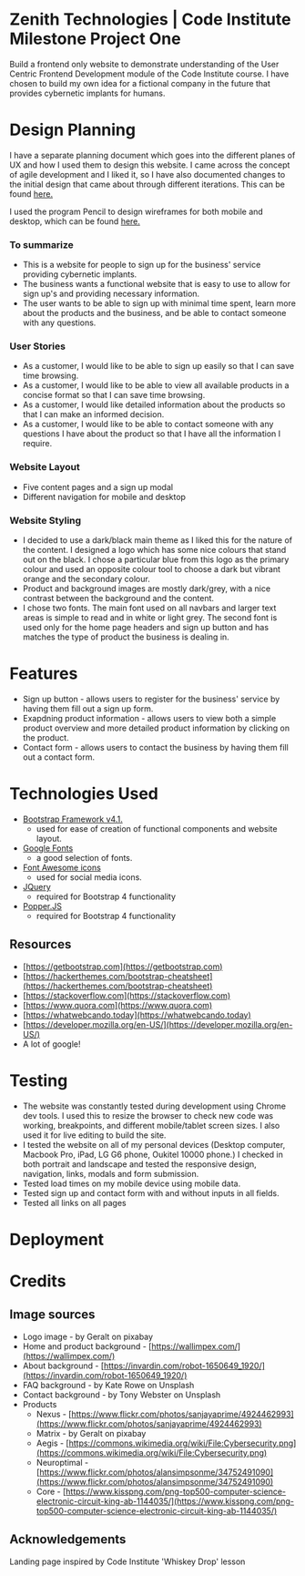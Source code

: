 # Zenith Technologies | Code Institute Milestone Project One

Build a frontend only website to demonstrate understanding of the User Centric Frontend Development module of the Code Institute course. I have chosen to build my own idea for a fictional company in the future that provides cybernetic implants for humans.

# Design Planning

I have a separate planning document which goes into the different planes of UX and how I used them to design this website. I came across the concept of agile development and I liked it, so I have also documented changes to the initial design that came about through different iterations. This can be found [here.](planning/planning.md)

I used the program Pencil to design wireframes for both mobile and desktop, which can be found [here.](planning/wireframes)

### To summarize

* This is a website for people to sign up for the business' service providing cybernetic implants.
* The business wants a functional website that is easy to use to allow for sign up's and providing necessary information.
* The user wants to be able to sign up with minimal time spent, learn more about the products and the business, and be able to contact someone with any questions.

### User Stories

* As a customer, I would like to be able to sign up easily so that I can save time browsing.
* As a customer, I would like to be able to view all available products in a concise format so that I can save time browsing.
* As a customer, I would like detailed information about the products so that I can make an informed decision.
* As a customer, I would like to be able to contact someone with any questions I have about the product so that I have all the information I require.

### Website Layout

* Five content pages and a sign up modal
* Different navigation for mobile and desktop

### Website Styling

* I decided to use a dark/black main theme as I liked this for the nature of the content. I designed a logo which has some nice colours that stand out on the black. I chose a particular blue from this logo as the primary colour and used an opposite colour tool to choose a dark but vibrant orange and the secondary colour.
* Product and background images are mostly dark/grey, with a nice contrast between the background and the content.
* I chose two fonts. The main font used on all navbars and larger text areas is simple to read and in white or light grey. The second font is used only for the home page headers and sign up button and has matches the type of product the business is dealing in.

# Features

* Sign up button - allows users to register for the business' service by having them fill out a sign up form.
* Exapdning product information - allows users to view both a simple product overview and more detailed product information by clicking on the product.
* Contact form - allows users to contact the business by having them fill out a contact form.

# Technologies Used

* [Bootstrap Framework v4.1.](https://getbootstrap.com)
    * used for ease of creation of functional components and website layout.
* [Google Fonts](https://fonts.google.com)
    * a good selection of fonts.
* [Font Awesome icons](https://fontawesome.com/)
    * used for social media icons.
* [JQuery](https://jquery.com)
    * required for Bootstrap 4 functionality
* [Popper.JS](https://popper.js.org/)
    * required for Bootstrap 4 functionality

## Resources

* [https://getbootstrap.com](https://getbootstrap.com)
* [https://hackerthemes.com/bootstrap-cheatsheet](https://hackerthemes.com/bootstrap-cheatsheet)
* [https://stackoverflow.com](https://stackoverflow.com)
* [https://www.quora.com](https://www.quora.com)
* [https://whatwebcando.today](https://whatwebcando.today)
* [https://developer.mozilla.org/en-US/](https://developer.mozilla.org/en-US/)
* A lot of google!

# Testing

* The website was constantly tested during development using Chrome dev tools. I used this to resize the browser to check new code was working, breakpoints, and different mobile/tablet screen sizes. I also used it for live editing to build the site.
* I tested the website on all of my personal devices (Desktop computer, Macbook Pro, iPad, LG G6 phone, Oukitel 10000 phone.) I checked in both portrait and landscape and tested the responsive design, navigation, links, modals and form submission.
* Tested load times on my mobile device using mobile data.
* Tested sign up and contact form with and without inputs in all fields.
* Tested all links on all pages

# Deployment



# Credits

## Image sources

* Logo image - by Geralt on pixabay
* Home and product background - [https://wallimpex.com/](https://wallimpex.com/)
* About background - [https://invardin.com/robot-1650649_1920/](https://invardin.com/robot-1650649_1920/)
* FAQ background - by Kate Rowe on Unsplash
* Contact background - by Tony Webster on Unsplash
* Products
    * Nexus - [https://www.flickr.com/photos/sanjayaprime/4924462993](https://www.flickr.com/photos/sanjayaprime/4924462993)
    * Matrix - by Geralt on pixabay
    * Aegis - [https://commons.wikimedia.org/wiki/File:Cybersecurity.png](https://commons.wikimedia.org/wiki/File:Cybersecurity.png)
    * Neuroptimal - [https://www.flickr.com/photos/alansimpsonme/34752491090](https://www.flickr.com/photos/alansimpsonme/34752491090)
    * Core - [https://www.kisspng.com/png-top500-computer-science-electronic-circuit-king-ab-1144035/](https://www.kisspng.com/png-top500-computer-science-electronic-circuit-king-ab-1144035/)

## Acknowledgements

Landing page inspired by Code Institute 'Whiskey Drop' lesson
